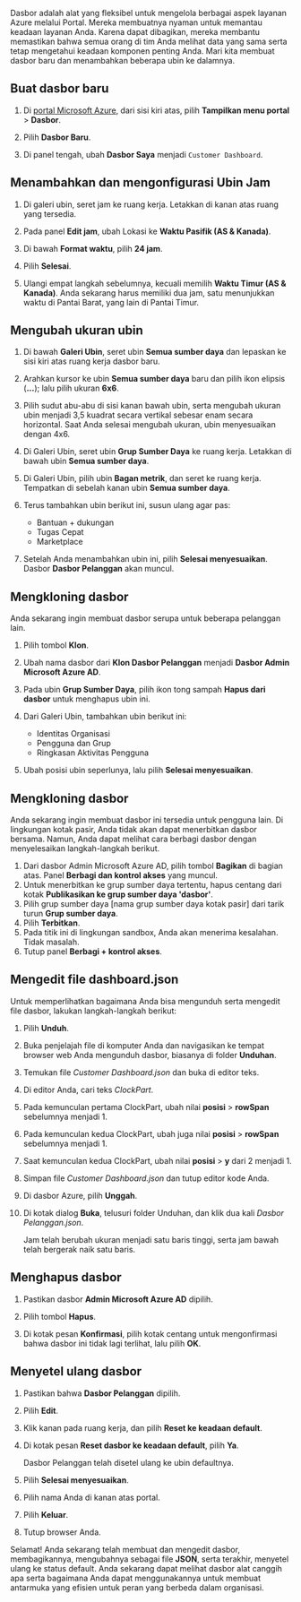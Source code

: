 Dasbor adalah alat yang fleksibel untuk mengelola berbagai aspek layanan Azure melalui Portal. Mereka membuatnya nyaman untuk memantau keadaan layanan Anda. Karena dapat dibagikan, mereka membantu memastikan bahwa semua orang di tim Anda melihat data yang sama serta tetap mengetahui keadaan komponen penting Anda. Mari kita membuat dasbor baru dan menambahkan beberapa ubin ke dalamnya.

## <a name="create-a-new-dashboard"></a>Buat dasbor baru

1. Di [portal Microsoft Azure](https://portal.azure.com/learn.docs.microsoft.com?azure-portal=true), dari sisi kiri atas, pilih **Tampilkan menu portal** >  **Dasbor**.
1. Pilih **Dasbor Baru**.

1. Di panel tengah, ubah **Dasbor Saya** menjadi `Customer Dashboard`.

## <a name="add-and-configure-the-clock-tile"></a>Menambahkan dan mengonfigurasi Ubin Jam

1. Di galeri ubin, seret jam ke ruang kerja. Letakkan di kanan atas ruang yang tersedia.

1. Pada panel **Edit jam**, ubah Lokasi ke **Waktu Pasifik (AS & Kanada)**.

1. Di bawah **Format waktu**, pilih **24 jam**.

1. Pilih **Selesai**.

1. Ulangi empat langkah sebelumnya, kecuali memilih **Waktu Timur (AS & Kanada)**. Anda sekarang harus memiliki dua jam, satu menunjukkan waktu di Pantai Barat, yang lain di Pantai Timur.

## <a name="resize-a-tile"></a>Mengubah ukuran ubin

1. Di bawah **Galeri Ubin**, seret ubin **Semua sumber daya** dan lepaskan ke sisi kiri atas ruang kerja dasbor baru.

1. Arahkan kursor ke ubin **Semua sumber daya** baru dan pilih ikon elipsis (**...**); lalu pilih ukuran **6x6**.

1. Pilih sudut abu-abu di sisi kanan bawah ubin, serta mengubah ukuran ubin menjadi 3,5 kuadrat secara vertikal sebesar enam secara horizontal. Saat Anda selesai mengubah ukuran, ubin menyesuaikan dengan 4x6.

1. Di Galeri Ubin, seret ubin **Grup Sumber Daya** ke ruang kerja. Letakkan di bawah ubin **Semua sumber daya**.

1. Di Galeri Ubin, pilih ubin **Bagan metrik**, dan seret ke ruang kerja. Tempatkan di sebelah kanan ubin **Semua sumber daya**.

1. Terus tambahkan ubin berikut ini, susun ulang agar pas:

    - Bantuan + dukungan
    - Tugas Cepat
    - Marketplace

1. Setelah Anda menambahkan ubin ini, pilih **Selesai menyesuaikan**. Dasbor **Dasbor Pelanggan** akan muncul.

## <a name="clone-a-dashboard"></a>Mengkloning dasbor

Anda sekarang ingin membuat dasbor serupa untuk beberapa pelanggan lain.

1. Pilih tombol **Klon**.

1. Ubah nama dasbor dari **Klon Dasbor Pelanggan** menjadi **Dasbor Admin Microsoft Azure AD**.

1. Pada ubin **Grup Sumber Daya**, pilih ikon tong sampah **Hapus dari dasbor** untuk menghapus ubin ini.

1. Dari Galeri Ubin, tambahkan ubin berikut ini:

    - Identitas Organisasi
    - Pengguna dan Grup
    - Ringkasan Aktivitas Pengguna

1. Ubah posisi ubin seperlunya, lalu pilih **Selesai menyesuaikan**.

## <a name="share-a-dashboard"></a>Mengkloning dasbor

Anda sekarang ingin membuat dasbor ini tersedia untuk pengguna lain. Di lingkungan kotak pasir, Anda tidak akan dapat menerbitkan dasbor bersama. Namun, Anda dapat melihat cara berbagi dasbor dengan menyelesaikan langkah-langkah berikut.

1. Dari dasbor Admin Microsoft Azure AD, pilih tombol **Bagikan** di bagian atas. Panel **Berbagi dan kontrol akses** yang muncul.
1. Untuk menerbitkan ke grup sumber daya tertentu, hapus centang dari kotak **Publikasikan ke grup sumber daya 'dasbor'**.
1. Pilih grup sumber daya <rgn>[nama grup sumber daya kotak pasir]</rgn> dari tarik turun **Grup sumber daya**.
1. Pilih **Terbitkan**.
1. Pada titik ini di lingkungan sandbox, Anda akan menerima kesalahan. Tidak masalah. 
1. Tutup panel **Berbagi + kontrol akses**.

## <a name="edit-a-dashboardjson-file"></a>Mengedit file dashboard.json

Untuk memperlihatkan bagaimana Anda bisa mengunduh serta mengedit file dasbor, lakukan langkah-langkah berikut:

1. Pilih **Unduh**.

1. Buka penjelajah file di komputer Anda dan navigasikan ke tempat browser web Anda mengunduh dasbor, biasanya di folder **Unduhan**.

1. Temukan file *Customer Dashboard.json* dan buka di editor teks.

1. Di editor Anda, cari teks *ClockPart*.

1. Pada kemunculan pertama ClockPart, ubah nilai **posisi** > **rowSpan** sebelumnya menjadi 1.

1. Pada kemunculan kedua ClockPart, ubah juga nilai **posisi** > **rowSpan** sebelumnya menjadi 1.

1. Saat kemunculan kedua ClockPart, ubah nilai **posisi** > **y** dari 2 menjadi 1.

1. Simpan file *Customer Dashboard.json* dan tutup editor kode Anda.

1. Di dasbor Azure, pilih **Unggah**.

1. Di kotak dialog **Buka**, telusuri folder Unduhan, dan klik dua kali *Dasbor Pelanggan.json*.

    Jam telah berubah ukuran menjadi satu baris tinggi, serta jam bawah telah bergerak naik satu baris.

## <a name="delete-a-dashboard"></a>Menghapus dasbor

1. Pastikan dasbor **Admin Microsoft Azure AD** dipilih.

1. Pilih tombol **Hapus**.

1. Di kotak pesan **Konfirmasi**, pilih kotak centang untuk mengonfirmasi bahwa dasbor ini tidak lagi terlihat, lalu pilih **OK**.

## <a name="reset-a-dashboard"></a>Menyetel ulang dasbor

1. Pastikan bahwa **Dasbor Pelanggan** dipilih.

1. Pilih **Edit**.

1. Klik kanan pada ruang kerja, dan pilih **Reset ke keadaan default**.

1. Di kotak pesan **Reset dasbor ke keadaan default**, pilih **Ya**.

    Dasbor Pelanggan telah disetel ulang ke ubin defaultnya.

1. Pilih **Selesai menyesuaikan**.

1. Pilih nama Anda di kanan atas portal.

1. Pilih **Keluar**.

1. Tutup browser Anda.

Selamat! Anda sekarang telah membuat dan mengedit dasbor, membagikannya, mengubahnya sebagai file **JSON**, serta terakhir, menyetel ulang ke status default. Anda sekarang dapat melihat dasbor alat canggih apa serta bagaimana Anda dapat menggunakannya untuk membuat antarmuka yang efisien untuk peran yang berbeda dalam organisasi.
